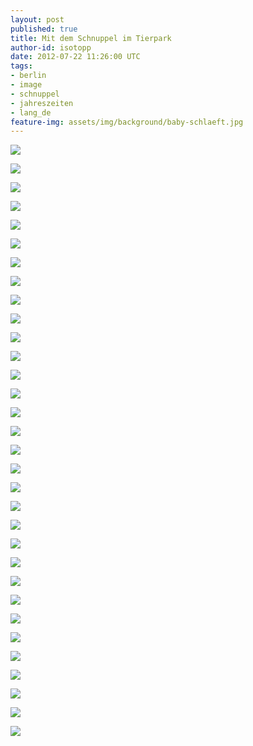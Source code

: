 ```yaml
---
layout: post
published: true
title: Mit dem Schnuppel im Tierpark
author-id: isotopp
date: 2012-07-22 11:26:00 UTC
tags:
- berlin
- image
- schnuppel
- jahreszeiten
- lang_de
feature-img: assets/img/background/baby-schlaeft.jpg
---
```

![](/uploads/mit_dem_schnuppel_im_tierpark/bild_0.jpg)

![](/uploads/mit_dem_schnuppel_im_tierpark/bild_1.jpg)

![](/uploads/mit_dem_schnuppel_im_tierpark/bild_12.jpg)

![](/uploads/mit_dem_schnuppel_im_tierpark/bild_23.jpg)

![](/uploads/mit_dem_schnuppel_im_tierpark/bild_26.jpg)

![](/uploads/mit_dem_schnuppel_im_tierpark/bild_2.jpg)

![](/uploads/mit_dem_schnuppel_im_tierpark/bild_3.jpg)

![](/uploads/mit_dem_schnuppel_im_tierpark/bild_4.jpg)

![](/uploads/mit_dem_schnuppel_im_tierpark/bild_5.jpg)

![](/uploads/mit_dem_schnuppel_im_tierpark/bild_6.jpg)

![](/uploads/mit_dem_schnuppel_im_tierpark/bild_7.jpg)

![](/uploads/mit_dem_schnuppel_im_tierpark/bild_8.jpg)

![](/uploads/mit_dem_schnuppel_im_tierpark/bild_9.jpg)

![](/uploads/mit_dem_schnuppel_im_tierpark/bild_10.jpg)

![](/uploads/mit_dem_schnuppel_im_tierpark/bild_11.jpg)

![](/uploads/mit_dem_schnuppel_im_tierpark/bild_14.jpg)

![](/uploads/mit_dem_schnuppel_im_tierpark/bild_15.jpg)

![](/uploads/mit_dem_schnuppel_im_tierpark/bild_16.jpg)

![](/uploads/mit_dem_schnuppel_im_tierpark/bild_17.jpg)

![](/uploads/mit_dem_schnuppel_im_tierpark/bild_18.jpg)

![](/uploads/mit_dem_schnuppel_im_tierpark/bild_19.jpg)

![](/uploads/mit_dem_schnuppel_im_tierpark/bild_20.jpg)

![](/uploads/mit_dem_schnuppel_im_tierpark/bild_21.jpg)

![](/uploads/mit_dem_schnuppel_im_tierpark/bild_22.jpg)

![](/uploads/mit_dem_schnuppel_im_tierpark/bild_24.jpg)

![](/uploads/mit_dem_schnuppel_im_tierpark/bild_25.jpg)

![](/uploads/mit_dem_schnuppel_im_tierpark/bild_13.jpg)

![](/uploads/mit_dem_schnuppel_im_tierpark/bild_27.jpg)

![](/uploads/mit_dem_schnuppel_im_tierpark/bild_28.jpg)

![](/uploads/mit_dem_schnuppel_im_tierpark/bild_29.jpg)

![](/uploads/mit_dem_schnuppel_im_tierpark/bild_30.jpg)

![](/uploads/mit_dem_schnuppel_im_tierpark/bild_31.jpg)

